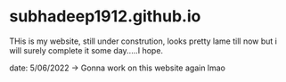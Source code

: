 # subhadeep1912.github.io

THis is my website, still under constrution, looks pretty lame till now but i will surely complete it some day.....I hope.


date: 5/06/2022 -> Gonna work on this website again lmao
